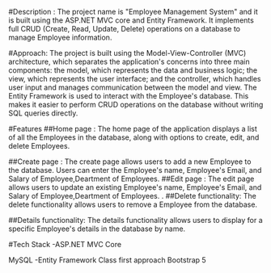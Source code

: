 #Description : The project name is "Employee Management System" and it is built using the ASP.NET MVC core and Entity Framework.
 It implements full CRUD (Create, Read, Update, Delete) operations on a database to manage Employee information.

#Approach: The project is built using the Model-View-Controller (MVC) architecture, which separates the application's concerns into three main components: 
the model, which represents the data and business logic; the view, which represents the user interface; and the controller, which 
handles user input and manages communication between the model and view. The Entity Framework is used to interact with the Employee's database. This 
makes it easier to perform CRUD operations on the database without writing SQL queries directly.

#Features ##Home page : The home page of the application displays a list of all the Employees in the database, along with options to create, edit, and 
delete Employees.

##Create page : The create page allows users to add a new Employee to the database. Users can enter the Employee's name, Employee's Email, and 
Salary of Employee,Deartment of Employees.
 ##Edit page : The edit page allows users to update an existing Employee's name, Employee's Email, and 
Salary of Employee,Deartment of Employees.
 . ##Delete functionality: The delete functionality allows users to remove a Employee from the database.

##Details functionality: The details functionality allows users to display for a specific Employee's details in the database by name.

#Tech Stack -ASP.NET MVC Core

MySQL -Entity Framework Class first approach Bootstrap 5
